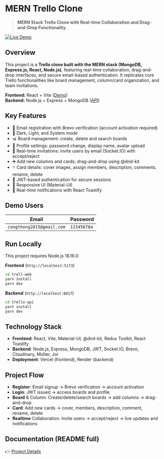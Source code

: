 # MERN Trello Clone

> **MERN Stack Trello Clone with Real-time Collaboration and Drag-and-Drop Functionality**

[![Live Demo](https://img.shields.io/badge/🚀_Live_Demo-Visit_Here-2ea44f?style=for-the-badge)](https://trello-web-eight-self.vercel.app)

## Overview

This project is a **Trello clone built with the MERN stack (MongoDB, Express.js, React, Node.js)**, featuring real-time collaboration, drag-and-drop interfaces, and secure email-based authentication. It replicates core Trello functionalities like board management, column/card organization, and team invitations.

**Frontend:** React + Vite ([Demo](https://trello-web-eight-self.vercel.app))  
**Backend:** Node.js + Express + MongoDB ([API](https://trello-ideft-api.onrender.com))


## Key Features

- 📧 Email registration with Brevo verification (account activation required)  
- 🌙 Dark, Light, and System mode  
- 📊 Board management: create, delete and search boards  
- 👥 Profile settings: password change, display name, avatar upload  
- 🤝 Real-time invitations: invite users by email (Socket.IO) with accept/reject  
- ➕ Add new columns and cards; drag-and-drop using @dnd-kit  
- 🃏 Card details: cover images, assign members, description, comments, rename, delete  
- 🔐 JWT-based authentication for secure sessions  
- 📱 Responsive UI (Material-UI)  
- 🔔 Real-time notifications with React Toastify


## Demo Users

| Email                   | Password       |
|-------------------------|----------------|
| `congthong2015@gmail.com`  | `12345678a`    |


## Run Locally


This project requires Node.js 18.16.0:


**Frontend** (`http://localhost:5173`)
```bash
cd trell-web
yarn install
yarn dev
```

**Backend** (`http://localhost:8017`)
```bash
cd trello-api
yarn install
yarn dev
```

## Technology Stack
- **Frontend**: React, Vite, Material-UI, @dnd-kit, Redux Toolkit, React Toastify
- **Backend**: Node.js, Express, MongoDB, JWT, Socket.IO, Brevo, Cloudinary, Multer, Joi
- **Deployment**: Vercel (frontend), Render (backend)

## Project Flow
- **Register**: Email signup → Brevo verification → account activation
- **Login**: JWT issued → access boards and profile
- **Board** & Column: Create/delete/search boards → add columns → drag-and-drop
- **Card**: Add new cards → cover, members, description, comment, rename, delete
- **Realtime** Collaboration: Invite users → accept/reject → live updates and notifications

## Documentation (README full)
👉 [Project Details](./README.full.md)



